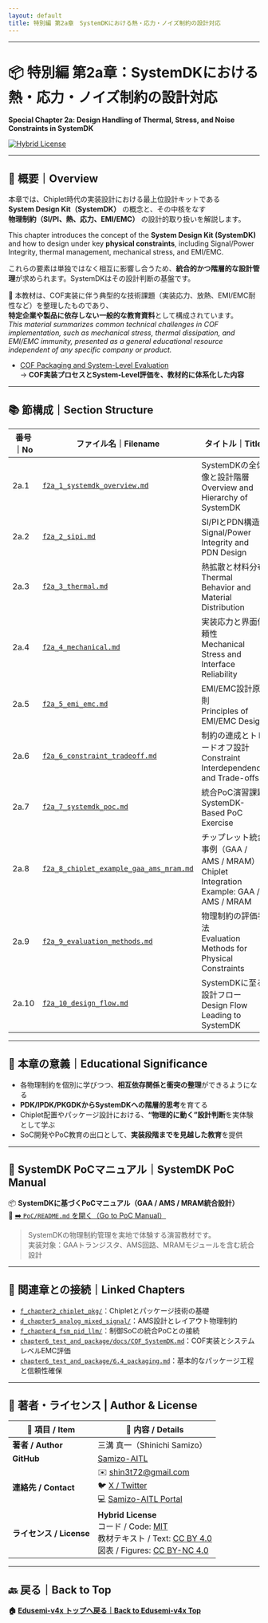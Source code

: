 ```yaml
---
layout: default
title: 特別編 第2a章　SystemDKにおける熱・応力・ノイズ制約の設計対応
---
```


---

# 📦 特別編 第2a章：SystemDKにおける熱・応力・ノイズ制約の設計対応  
**Special Chapter 2a: Design Handling of Thermal, Stress, and Noise Constraints in SystemDK**

[![Hybrid License](https://img.shields.io/badge/license-Hybrid-blueviolet)](https://samizo-aitl.github.io/Edusemi-v4x/#-ライセンス--license)

---

## 📘 概要｜Overview

本章では、Chiplet時代の実装設計における最上位設計キットである  
**System Design Kit（SystemDK）** の概念と、その中核をなす  
**物理制約（SI/PI、熱、応力、EMI/EMC）** の設計的取り扱いを解説します。

This chapter introduces the concept of the **System Design Kit (SystemDK)** and how to design under key **physical constraints**, including Signal/Power Integrity, thermal management, mechanical stress, and EMI/EMC.

これらの要素は単独ではなく相互に影響し合うため、**統合的かつ階層的な設計管理**が求められます。SystemDKはその設計判断の基盤です。


📌 本教材は、COF実装に伴う典型的な技術課題（実装応力、放熱、EMI/EMC耐性など）を整理したものであり、  
**特定企業や製品に依存しない一般的な教育資料**として構成されています。  
*This material summarizes common technical challenges in COF implementation, such as mechanical stress, thermal dissipation, and EMI/EMC immunity, presented as a general educational resource independent of any specific company or product.*  

- [COF Packaging and System-Level Evaluation](../chapter6_test_and_package/docs/COF_SystemDK.md)  
  → **COF実装プロセスとSystem-Level評価を、教材的に体系化した内容**
  
---

## 📚 節構成｜Section Structure

| 番号｜No | ファイル名｜Filename | タイトル｜Title |
|--------|------------------------|------------------------------------|
| 2a.1 | [`f2a_1_systemdk_overview.md`](./f2a_1_systemdk_overview.md) | SystemDKの全体像と設計階層<br>Overview and Hierarchy of SystemDK |
| 2a.2 | [`f2a_2_sipi.md`](./f2a_2_sipi.md) | SI/PIとPDN構造<br>Signal/Power Integrity and PDN Design |
| 2a.3 | [`f2a_3_thermal.md`](./f2a_3_thermal.md) | 熱拡散と材料分布<br>Thermal Behavior and Material Distribution |
| 2a.4 | [`f2a_4_mechanical.md`](./f2a_4_mechanical.md) | 実装応力と界面信頼性<br>Mechanical Stress and Interface Reliability |
| 2a.5 | [`f2a_5_emi_emc.md`](./f2a_5_emi_emc.md) | EMI/EMC設計原則<br>Principles of EMI/EMC Design |
| 2a.6 | [`f2a_6_constraint_tradeoff.md`](./f2a_6_constraint_tradeoff.md) | 制約の連成とトレードオフ設計<br>Constraint Interdependency and Trade-offs |
| 2a.7 | [`f2a_7_systemdk_poc.md`](./f2a_7_systemdk_poc.md) | 統合PoC演習課題<br>SystemDK-Based PoC Exercise |
| 2a.8 | [`f2a_8_chiplet_example_gaa_ams_mram.md`](./f2a_8_chiplet_example_gaa_ams_mram.md) | チップレット統合事例（GAA / AMS / MRAM）<br>Chiplet Integration Example: GAA / AMS / MRAM |
| 2a.9 | [`f2a_9_evaluation_methods.md`](./f2a_9_evaluation_methods.md) | 物理制約の評価手法<br>Evaluation Methods for Physical Constraints |
| 2a.10 | [`f2a_10_design_flow.md`](./f2a_10_design_flow.md) | SystemDKに至る設計フロー<br>Design Flow Leading to SystemDK |

---

## 🎯 本章の意義｜Educational Significance

- 各物理制約を個別に学びつつ、**相互依存関係と衝突の整理**ができるようになる  
- **PDK/IPDK/PKGDKからSystemDKへの階層的思考**を育てる  
- Chiplet配置やパッケージ設計における、**“物理的に動く”設計判断**を実体験として学ぶ  
- SoC開発やPoC教育の出口として、**実装段階までを見越した教育**を提供

---

## 🚀 SystemDK PoCマニュアル｜SystemDK PoC Manual

📦 **SystemDKに基づくPoCマニュアル（GAA / AMS / MRAM統合設計）**  
🔗 [➡️ `PoC/README.md` を開く（Go to PoC Manual）](./PoC/README.md)

> SystemDKの物理制約管理を実地で体験する演習教材です。  
> 実装対象：GAAトランジスタ、AMS回路、MRAMモジュールを含む統合設計

---

## 🔗 関連章との接続｜Linked Chapters

- [`f_chapter2_chiplet_pkg/`](../f_chapter2_chiplet_pkg/)：Chipletとパッケージ技術の基礎  
- [`d_chapter5_analog_mixed_signal/`](../d_chapter5_analog_mixed_signal/)：AMS設計とレイアウト物理制約  
- [`f_chapter4_fsm_pid_llm/`](../f_chapter4_fsm_pid_llm/)：制御SoCの統合PoCとの接続  
- [`chapter6_test_and_package/docs/COF_SystemDK.md`](../chapter6_test_and_package/docs/COF_SystemDK.md)：COF実装とシステムレベルEMC評価  
- [`chapter6_test_and_package/6.4_packaging.md`](../chapter6_test_and_package/6.4_packaging.md)：基本的なパッケージ工程と信頼性確保

---

## 👤 **著者・ライセンス | Author & License**

| 📌 項目 / Item | 📄 内容 / Details |
|------|------|
| **著者 / Author** | 三溝 真一（Shinichi Samizo） |
| **GitHub** | [Samizo-AITL](https://github.com/Samizo-AITL) |
| **連絡先 / Contact** | ✉️ [shin3t72@gmail.com](mailto:shin3t72@gmail.com)<br>🐦 [X / Twitter](https://x.com/shin3t72)<br>💻 [Samizo-AITL Portal](https://samizo-aitl.github.io/) |
| **ライセンス / License** | **Hybrid License**<br>コード / Code: [MIT](https://opensource.org/licenses/MIT)<br>教材テキスト / Text: [CC BY 4.0](https://creativecommons.org/licenses/by/4.0/)<br>図表 / Figures: [CC BY-NC 4.0](https://creativecommons.org/licenses/by-nc/4.0/) |

---

## 🔙 戻る｜Back to Top
**🏠 [Edusemi-v4x トップへ戻る｜Back to Edusemi-v4x Top](../README.md)**

